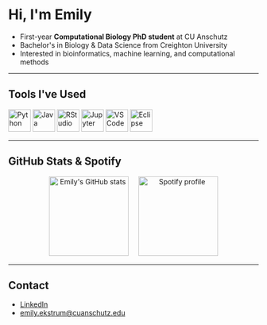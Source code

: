# Hi, I'm Emily  

- First-year **Computational Biology PhD student** at CU Anschutz 
- Bachelor's in Biology & Data Science from Creighton University
- Interested in bioinformatics, machine learning, and computational methods 

---

## Tools I've Used

<p align="left">
  <img src="https://cdn.jsdelivr.net/gh/devicons/devicon@latest/icons/python/python-original.svg" alt="Python" width="45" height="45"/>
  <img src="https://cdn.jsdelivr.net/gh/devicons/devicon@latest/icons/java/java-original.svg" alt="Java" width="45" height="45"/>    
  <img src="https://cdn.jsdelivr.net/gh/devicons/devicon@latest/icons/rstudio/rstudio-original.svg" alt="RStudio" width="45" height="45"/>
  <img src="https://cdn.jsdelivr.net/gh/devicons/devicon@latest/icons/jupyter/jupyter-original.svg" alt="Jupyter" width="45" height="45"/>
  <img src="https://cdn.jsdelivr.net/gh/devicons/devicon/icons/vscode/vscode-original.svg" alt="VSCode" width="45" height="45"/>
  <img src="https://cdn.jsdelivr.net/gh/devicons/devicon@latest/icons/eclipse/eclipse-original.svg" alt="Eclipse" width="45" height="45"/>
</p>

---

## GitHub Stats & Spotify  

<p align="center">
  <img src="https://github-readme-stats.vercel.app/api?username=emilyekstrum&show_icons=true&theme=radical" alt="Emily's GitHub stats" height="160"/>
  &nbsp;&nbsp;&nbsp;
  <img src="https://spotify-github-profile.kittinanx.com/api/view?uid=emily.ekstrum844&cover_image=true&theme=default&show_offline=false&background_color=121212&interchange=false&bar_color_cover=true" alt="Spotify profile" height="160"/>
</p>

---

## Contact

- [LinkedIn](https://www.linkedin.com/in/emilyekstrum/)  
- emily.ekstrum@cuanschutz.edu 

